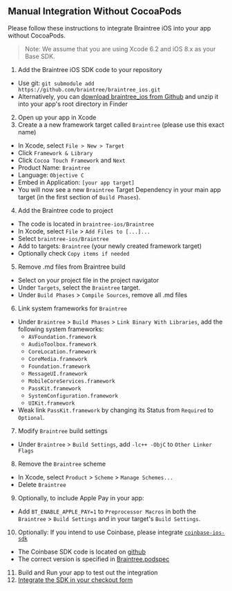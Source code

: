 Manual Integration Without CocoaPods
------------------------------------

Please follow these instructions to integrate Braintree iOS into your app without CocoaPods.

> Note: We assume that you are using Xcode 6.2 and iOS 8.x as
your Base SDK.

1. Add the Braintree iOS SDK code to your repository
  - Use git: `git submodule add https://github.com/braintree/braintree_ios.git`
  - Alternatively, you can [download braintree_ios from Github](https://github.com/braintree/braintree_ios/archive/master.zip) and unzip it into your app's root directory in Finder
2. Open up your app in Xcode
3. Create a a new framework target called `Braintree` (please use this exact name)
  - In Xcode, select `File > New > Target`
  - Click `Framework & Library`
  - Click `Cocoa Touch Framework` and `Next`
  - Product Name: `Braintree`
  - Language: `Objective C`
  - Embed in Application: `[your app target]`
  - You will now see a new `Braintree` Target Dependency in your main app target (in the first section of `Build Phases`).
4. Add the Braintree code to project
  - The code is located in `braintree-ios/Braintree`
  - In Xcode, select `File` > `Add Files to [...]...`
  - Select `braintree-ios/Braintree`
  - Add to targets: `Braintree` (your newly created framework target)
  - Optionally check `Copy items if needed`
5. Remove .md files from Braintree build
  - Select on your project file in the project navigator
  - Under `Targets`, select the `Braintree` target.
  - Under `Build Phases` > `Compile Sources`, remove all .md files
6. Link system frameworks for  `Braintree`
  - Under `Braintree` > `Build Phases` > `Link Binary With Libraries`, add the following system frameworks:
    - `AVFoundation.framework`
    - `AudioToolbox.framework`
    - `CoreLocation.framework`
    - `CoreMedia.framework`
    - `Foundation.framework`
    - `MessageUI.framework`
    - `MobileCoreServices.framework`
    - `PassKit.framework`
    - `SystemConfiguration.framework`
    - `UIKit.framework`
  - Weak link `PassKit.framework` by changing its Status from `Required` to `Optional`.
7. Modify `Braintree` build settings
  - Under `Braintree` > `Build Settings`, add `-lc++ -ObjC` to `Other Linker Flags`
8. Remove the `Braintree` scheme
  - In Xcode, select `Product` > `Scheme` > `Manage Schemes...`
  - Delete `Braintree`
9. Optionally, to include Apple Pay in your app:
  - Add `BT_ENABLE_APPLE_PAY=1` to `Preprocessor Macros` in both the `Braintree` > `Build Settings` and in your target's `Build Settings`.
10. Optionally: If you intend to use Coinbase, please integrate [`coinbase-ios-sdk`](https://github.com/coinbase/coinbase-ios-sdk)
  - The Coinbase SDK code is located on [github](https://github.com/coinbase/coinbase-ios-sdk)
  - The correct version is specified in [Braintree.podspec](../Braintree.podspec)
11. Build and Run your app to test out the integration
12. [Integrate the SDK in your checkout form](https://developers.braintreepayments.com/ios/start/overview)

